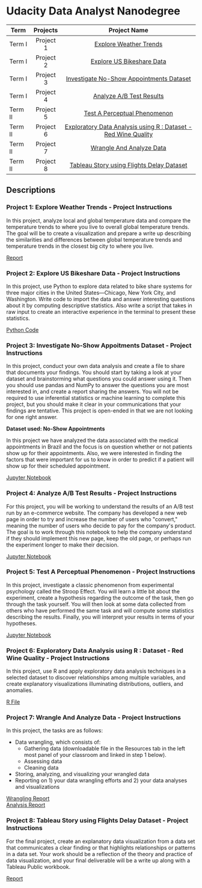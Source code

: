 # Udacity Data Analyst Nanodegree


| Term | Projects | Project Name |
| ------------------ |:-------:| :---------------------:|
| Term I    | Project 1 | [Explore Weather Trends](https://github.com/Sshankar7/Udacity-Data-Analyst-Nanodegree/tree/master/Project_1)|
| Term I    | Project 2 | [Explore US Bikeshare Data](https://github.com/Sshankar7/Udacity-Data-Analyst-Nanodegree/tree/master/Project_2)|
| Term I    | Project 3 | [Investigate No-Show Appointments Dataset](https://github.com/Sshankar7/Udacity-Data-Analyst-Nanodegree/tree/master/Project_3)|
| Term I    | Project 4 | [Analyze A/B Test Results](https://github.com/Sshankar7/Udacity-Data-Analyst-Nanodegree/tree/master/Project_4)|
| Term II   | Project 5 | [Test A Perceptual Phenomenon](https://github.com/Sshankar7/Udacity-Data-Analyst-Nanodegree/tree/master/Project_5)|
| Term II   | Project 6 | [Exploratory Data Analysis using R : Dataset - Red Wine Quality](https://github.com/Sshankar7/Udacity-Data-Analyst-Nanodegree/tree/master/Project_6)|
| Term II   | Project 7 | [Wrangle And Analyze Data](https://github.com/Sshankar7/Udacity-Data-Analyst-Nanodegree/tree/master/Project_7)|
| Term II   | Project 8 | [Tableau Story using Flights Delay Dataset](https://github.com/Sshankar7/Udacity-Data-Analyst-Nanodegree/tree/master/Project_8)|

## Descriptions

### Project 1: Explore Weather Trends - Project Instructions

In this project, analyze local and global temperature data and compare the temperature trends to where you live to overall global temperature trends. The goal will be to create a visualization and prepare a write up describing the similarities and differences between global temperature trends and temperature trends in the closest big city to where you live.

[Report](https://github.com/Sshankar7/Udacity-Data-Analyst-Nanodegree/blob/master/Project_1/EXPLORING%20WEATHER%20TRENDS.pdf)

### Project 2: Explore US Bikeshare Data - Project Instructions

In this project, use Python to explore data related to bike share systems for three major cities in the United States—Chicago, New York City, and Washington. Write code to import the data and answer interesting questions about it by computing descriptive statistics. Also write a script that takes in raw input to create an interactive experience in the terminal to present these statistics.

[Python Code](https://github.com/Sshankar7/Udacity-Data-Analyst-Nanodegree/blob/master/Project_2/bikeshare_2.py)

### Project 3: Investigate No-Show Appoitments Dataset - Project Instructions

In this project, conduct your own data analysis and create a file to share that documents your findings. You should start by taking a look at your dataset and brainstorming what questions you could answer using it. Then you should use pandas and NumPy to answer the questions you are most interested in, and create a report sharing the answers. You will not be required to use inferential statistics or machine learning to complete this project, but you should make it clear in your communications that your findings are tentative. This project is open-ended in that we are not looking for one right answer. 

**Dataset used: No-Show Appointments**

In this project we have analyzed the data associated with the medical appointments in Brazil and the focus is on question whether or not patients show up for their appointments. Also, we were interested in finding the factors that were important for us to know in order to predict if a patient will show up for their scheduled appointment.

[Jupyter Notebook](https://github.com/Sshankar7/Udacity-Data-Analyst-Nanodegree/blob/master/Project_3/NoShowAppointment_v2.ipynb)

### Project 4: Analyze A/B Test Results - Project Instructions

For this project, you will be working to understand the results of an A/B test run by an e-commerce website. The company has developed a new web page in order to try and increase the number of users who "convert," meaning the number of users who decide to pay for the company's product. The goal is to work through this notebook to help the company understand if they should implement this new page, keep the old page, or perhaps run the experiment longer to make their decision.

[Jupyter Notebook](https://github.com/Sshankar7/Udacity-Data-Analyst-Nanodegree/blob/master/Project_4/Analyze_ab_test_results_notebook.ipynb)

### Project 5: Test A Perceptual Phenomenon - Project Instructions

In this project, investigate a classic phenomenon from experimental psychology called the Stroop Effect. You will learn a little bit about the experiment, create a hypothesis regarding the outcome of the task, then go through the task yourself. You will then look at some data collected from others who have performed the same task and will compute some statistics describing the results. Finally, you will interpret your results in terms of your hypotheses.

[Jupyter Notebook](https://github.com/Sshankar7/Udacity-Data-Analyst-Nanodegree/blob/master/Project_5/Test%20a%20Perceptual%20Phenomenon.ipynb)

### Project 6: Exploratory Data Analysis using R : Dataset - Red Wine Quality - Project Instructions

In this project, use R and apply exploratory data analysis techniques in a selected dataset to discover relationships among multiple variables, and create explanatory visualizations illuminating distributions, outliers, and anomalies.

[R File](https://github.com/Sshankar7/Udacity-Data-Analyst-Nanodegree/blob/master/Project_6/projecttemplate.rmd)

### Project 7: Wrangle And Analyze Data - Project Instructions

In this project, the tasks are as follows:

* Data wrangling, which consists of:
    * Gathering data (downloadable file in the Resources tab in the left most panel of your classroom and linked in step 1 below).
    * Assessing data
    * Cleaning data
* Storing, analyzing, and visualizing your wrangled data
* Reporting on 1) your data wrangling efforts and 2) your data analyses and visualizations

[Wrangling Report](https://github.com/Sshankar7/Udacity-Data-Analyst-Nanodegree/blob/master/Project_7/wrangle_report.pdf) <br  />
[Analysis Report](https://github.com/Sshankar7/Udacity-Data-Analyst-Nanodegree/blob/master/Project_7/act_report.pdf)

### Project 8: Tableau Story using Flights Delay Dataset - Project Instructions

For the final project, create an explanatory data visualization from a data set that communicates a clear finding or that highlights relationships or patterns in a data set. Your work should be a reflection of the theory and practice of data visualization, and your final deliverable will be a write up along with a Tableau Public workbook.

[Report](https://github.com/Sshankar7/Udacity-Data-Analyst-Nanodegree/blob/master/Project_8/Tableau_Flights_Writeup.pdf)
